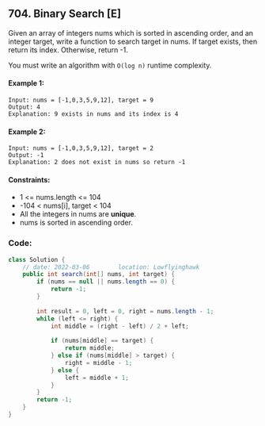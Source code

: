 ## 704. Binary Search [E]

Given an array of integers nums which is sorted in ascending order, and an integer target, write a function to search target in nums. If target exists, then return its index. Otherwise, return -1.

You must write an algorithm with `O(log n)` runtime complexity.

 

#### Example 1:
```
Input: nums = [-1,0,3,5,9,12], target = 9
Output: 4
Explanation: 9 exists in nums and its index is 4
```

#### Example 2:
```
Input: nums = [-1,0,3,5,9,12], target = 2
Output: -1
Explanation: 2 does not exist in nums so return -1
```

#### Constraints:

- 1 <= nums.length <= 104
- -104 < nums[i], target < 104
- All the integers in nums are **unique**.
- nums is sorted in ascending order.

### Code:

```java
class Solution {
    // date: 2022-03-06        location: Lowflyinghawk
    public int search(int[] nums, int target) {
        if (nums == null || nums.length == 0) {
            return -1;
        }
        
        int result = 0, left = 0, right = nums.length - 1;
        while (left <= right) {
            int middle = (right - left) / 2 + left;
            
            if (nums[middle] == target) {
                return middle;
            } else if (nums[middle] > target) {
                right = middle - 1;
            } else {
                left = middle + 1;
            }
        }
        return -1;
    }
}

```
